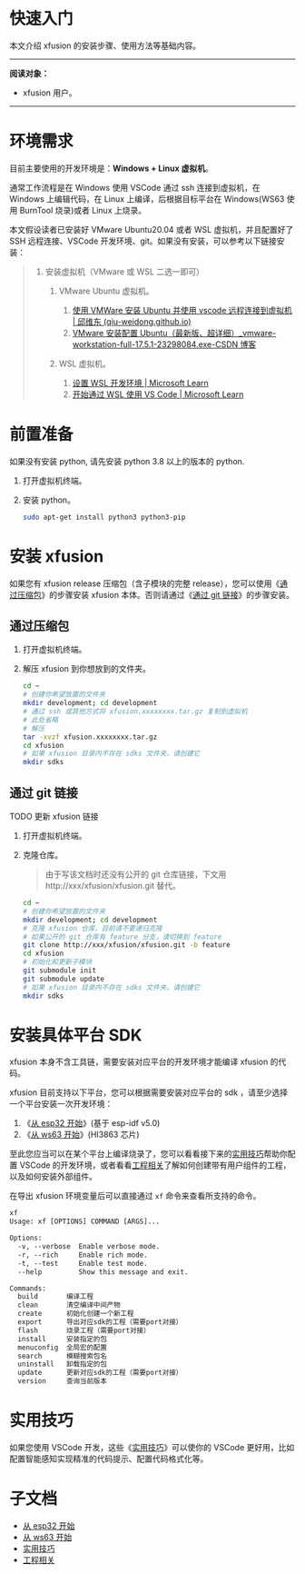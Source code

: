 # 快速入门

本文介绍 xfusion 的安装步骤、使用方法等基础内容。

---

**阅读对象：**

- xfusion 用户。

---

# 环境需求

目前主要使用的开发环境是：**Windows + Linux 虚拟机**。

通常工作流程是在 Windows 使用 VSCode 通过 ssh 连接到虚拟机，在 Windows 上编辑代码，在 Linux 上编译，后根据目标平台在 Windows(WS63 使用 BurnTool 烧录)或者 Linux 上烧录。

本文假设读者已安装好 VMware Ubuntu20.04 或者 WSL 虚拟机，并且配置好了 SSH 远程连接、VSCode 开发环境、git。如果没有安装，可以参考以下链接安装：

> 1. 安装虚拟机（VMware 或 WSL 二选一即可）
>
>    1. VMware Ubuntu 虚拟机。
>
>       1. [使用 VMWare 安装 Ubuntu 并使用 vscode 远程连接到虚拟机 | 邱维东 (qiu-weidong.github.io)](https://qiu-weidong.github.io/2022/04/30/OS/vmware/)
>       2. [VMware 安装配置 Ubuntu（最新版、超详细）\_vmware-workstation-full-17.5.1-23298084.exe-CSDN 博客](https://blog.csdn.net/m0_70885101/article/details/137694608)
>
>    2. WSL 虚拟机。
>
>       1. [设置 WSL 开发环境 | Microsoft Learn](https://learn.microsoft.com/zh-cn/windows/wsl/setup/environment)
>       2. [开始通过 WSL 使用 VS Code | Microsoft Learn](https://learn.microsoft.com/zh-cn/windows/wsl/tutorials/wsl-vscode)

# 前置准备

如果没有安装 python, 请先安装 python 3.8 以上的版本的 python.

1.  打开虚拟机终端。
2.  安装 python。

    ```bash
    sudo apt-get install python3 python3-pip
    ```

# 安装 xfusion

如果您有 xfusion release 压缩包（含子模块的完整 release），您可以使用《[通过压缩包](#通过压缩包)》的步骤安装 xfusion 本体。否则请通过《[通过 git 链接](#通过-git-链接)》的步骤安装。

## 通过压缩包

1.  打开虚拟机终端。
2.  解压 xfusion 到你想放到的文件夹。

    ```bash
    cd ~
    # 创建你希望放置的文件夹
    mkdir development; cd development
    # 通过 ssh 或其他方式将 xfusion.xxxxxxxx.tar.gz 复制到虚拟机
    # 此处省略
    # 解压
    tar -xvzf xfusion.xxxxxxxx.tar.gz
    cd xfusion
    # 如果 xfusion 目录内不存在 sdks 文件夹，请创建它
    mkdir sdks
    ```

## 通过 git 链接

TODO 更新 xfusion 链接

1.  打开虚拟机终端。
2.  克隆仓库。

    > 由于写该文档时还没有公开的 git 仓库链接，下文用 http://xxx/xfusion/xfusion.git 替代。

    ```bash
    cd ~
    # 创建你希望放置的文件夹
    mkdir development; cd development
    # 克隆 xfusion 仓库，目前请不要递归克隆
    # 如果公开的 git 仓库有 feature 分支，请切换到 feature
    git clone http://xxx/xfusion/xfusion.git -b feature
    cd xfusion
    # 初始化和更新子模块
    git submodule init
    git submodule update
    # 如果 xfusion 目录内不存在 sdks 文件夹，请创建它
    mkdir sdks
    ```

# 安装具体平台 SDK

xfusion 本身不含工具链，需要安装对应平台的开发环境才能编译 xfusion 的代码。

xfusion 目前支持以下平台，您可以根据需要安装对应平台的 sdk
，请至少选择一个平台安装一次开发环境：

1. 《[从 esp32 开始](starting_with_esp32.md)》(基于 esp-idf v5.0)
2. 《[从 ws63 开始](starting_with_ws63.md)》(HI3863 芯片)

至此您应当可以在某个平台上编译烧录了，您可以看看接下来的[实用技巧](#实用技巧)帮助你配置 VSCode 的开发环境，或者看看[工程相关](project/index.md)了解如何创建带有用户组件的工程，以及如何安装外部组件。

在导出 xfusion 环境变量后可以直接通过 `xf` 命令来查看所支持的命令。

```txt
xf
Usage: xf [OPTIONS] COMMAND [ARGS]...

Options:
  -v, --verbose  Enable verbose mode.
  -r, --rich     Enable rich mode.
  -t, --test     Enable test mode.
  --help         Show this message and exit.

Commands:
  build       编译工程
  clean       清空编译中间产物
  create      初始化创建一个新工程
  export      导出对应sdk的工程（需要port对接）
  flash       烧录工程（需要port对接）
  install     安装指定的包
  menuconfig  全局宏的配置
  search      模糊搜索包名
  uninstall   卸载指定的包
  update      更新对应sdk的工程（需要port对接）
  version     查询当前版本
```

# 实用技巧

如果您使用 VSCode 开发，这些《[实用技巧](practical_tips.md)》可以使你的 VSCode 更好用，比如配置智能感知实现精准的代码提示、配置代码格式化等。

# 子文档

- [从 esp32 开始](starting_with_esp32.md)
- [从 ws63 开始](starting_with_ws63.md)
- [实用技巧](practical_tips.md)
- [工程相关](project/index.md)
